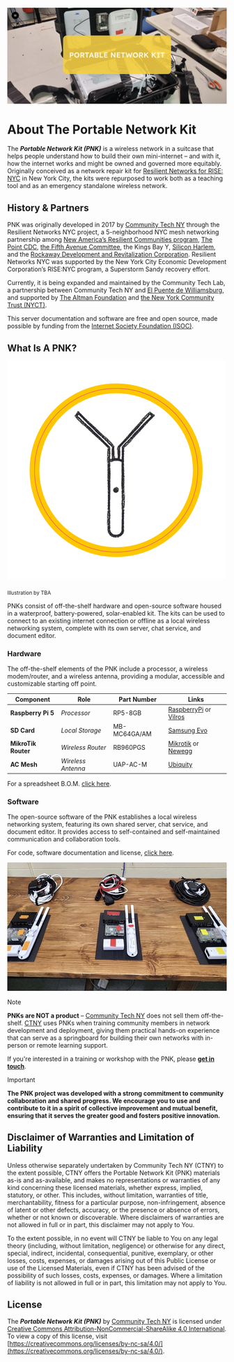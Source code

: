 
![Image of a PNK Kit at the Lab.](assets/pnk-front.png)

# **About The Portable Network Kit**

The ***Portable Network Kit (PNK)*** is a wireless network in a suitcase that helps people understand how to build their own mini-internet – and with it, how the internet works and might be owned and governed more equitably. Originally conceived as a network repair kit for [Resilient Networks for RISE: NYC](https://www.newamerica.org/resilient-communities/flexible-future-ready-networks/rise-nyc/) in New York City, the kits were repurposed to work both as a teaching tool and as an emergency standalone wireless network. 

## **History & Partners**

PNK was originally developed in 2017 by [Community Tech NY](https://www.communitytechny.org/) through the Resilient Networks NYC project, a 5-neighborhood NYC mesh networking partnership among [New America’s Resilient Communities program](https://www.newamerica.org/resilient-communities/), [The Point CDC](https://www.thepoint.org/), [the Fifth Avenue Committee](https://hcr.ny.gov/location/fifth-avenue-committee-inc), the Kings Bay Y, [Silicon Harlem](https://siliconharlem.com/), and the [Rockaway Development and Revitalization Corporation](https://www.rdrc.org/). Resilient Networks NYC was supported by the New York City Economic Development Corporation’s RISE:NYC program, a Superstorm Sandy recovery effort. 

Currently, it is being expanded and maintained by the Community Tech Lab, a partnership between Community Tech NY and [El Puente de Williamsburg](https://www.elpuente.org/), and supported by [The Altman Foundation](https://www.altmanfoundation.org/) and [the New York Community Trust (NYCT)](https://thenytrust.org/).

This server documentation and software are free and open source, made possible by funding from the [Internet Society Foundation (ISOC)](https://www.internetsociety.org/).

## **What Is A PNK?**

![Illustration by XXX.](assets/5d1f40978cbc5c1d0c8801af182b49a9.png)

<sub> Illustration by TBA </sub>

PNKs consist of off-the-shelf hardware and open-source software housed in a waterproof, battery-powered, solar-enabled kit. The kits can be used to connect to an existing internet connection or offline as a local wireless networking system, complete with its own server, chat service, and document editor. 

### **Hardware**
The off-the-shelf elements of the PNK include a processor, a wireless modem/router, and a wireless antenna, providing a modular, accessible and customizable starting off point.


| Component  | Role | Part Number | Links | 
| ------------- | ------------- | ------------- | ------------- |
| **Raspberry Pi 5**  | _Processor_ | RP5-8GB | [RaspberryPi](https://www.raspberrypi.com/products/raspberry-pi-5/) or [Vilros](https://vilros.com/collections/raspberry-pi-5/products/raspberry-pi-5?variant=40082990399582)  | This can be purchased as a kit OR as individual components |
| **SD Card**  | _Local Storage_| MB-MC64GA/AM  | [Samsung Evo](https://www.samsung.com/us/computing/memory-storage/memory-cards/evo-plus-microsdxc-memory-card-64gb-mb-mc64ha-am/)  |
| **MikroTik Router**  | _Wireless Router_ | RB960PGS  | [Mikrotik](https://mikrotik.com/product/RB960PGS) or [Newegg](https://www.newegg.com/p/0XK-000J-00040)  |  
| **AC Mesh**  | _Wireless Antenna_ | UAP-AC-M  | [Ubiquity](https://store.ui.com/us/en/collections/unifi-wifi-outdoor-long-range/products/uap-ac-mesh) | 


For a spreadsheet B.O.M. [click here](https://docs.google.com/spreadsheets/d/1eakXmEV1p509UbTNdT2-7seFS0PiE2jJiWioWvAZDfM/edit?gid=0#gid=0). 

### **Software**
The open-source software of the PNK establishes a local wireless networking system, featuring its own shared server, chat service, and document editor. It provides access to self-contained and self-maintained communication and collaboration tools.

For code, software documentation and license, [click here](https://docs.google.com/spreadsheets/d/1eakXmEV1p509UbTNdT2-7seFS0PiE2jJiWioWvAZDfM/edit?gid=0#gid=0). 

![Photos of PNK for education.](assets/2465b59d3d3fa0a47454f6755971c1c3.jpeg)

> [!NOTE]
> **PNKs are NOT a product** – [Community Tech NY](https://www.communitytechny.org/) does not sell them off-the-shelf. [CTNY](https://www.communitytechny.org/) uses PNKs when training community members in network development and deployment, giving them practical hands-on experience that can serve as a springboard for building their own networks with in-person or remote learning support.

If you're interested in a training or workshop with the PNK, please **[get in touch](https://docs.google.com/forms/d/e/1FAIpQLSeaSGgodyQXhLplaR_w3bcliHZtsk8GAK5E5mqxCkI6_oVRzw/viewform?usp=sf_link)**.

> [!IMPORTANT]
> **The PNK project was developed with a strong commitment to community collaboration and shared progress. We encourage you to use and contribute to it in a spirit of collective improvement and mutual benefit, ensuring that it serves the greater good and fosters positive innovation.**


## **Disclaimer of Warranties and Limitation of Liability**

Unless otherwise separately undertaken by Community Tech NY (CTNY) to the extent possible, CTNY offers the Portable Network Kit (PNK) materials as-is and as-available, and makes no representations or warranties of any kind concerning these licensed materials, whether express, implied, statutory, or other. This includes, without limitation, warranties of title, merchantability, fitness for a particular purpose, non-infringement, absence of latent or other defects, accuracy, or the presence or absence of errors, whether or not known or discoverable. Where disclaimers of warranties are not allowed in full or in part, this disclaimer may not apply to You.

To the extent possible, in no event will CTNY be liable to You on any legal theory (including, without limitation, negligence) or otherwise for any direct, special, indirect, incidental, consequential, punitive, exemplary, or other losses, costs, expenses, or damages arising out of this Public License or use of the Licensed Materials, even if CTNY has been advised of the possibility of such losses, costs, expenses, or damages. Where a limitation of liability is not allowed in full or in part, this limitation may not apply to You.

## **License**

The ***Portable Network Kit (PNK)*** by [Community Tech NY](https://www.communitytechny.org/) is licensed under [Creative Commons Attribution-NonCommercial-ShareAlike 4.0 International](https://creativecommons.org/licenses/by-nc-sa/4.0/). To view a copy of this license, visit [https://creativecommons.org/licenses/by-nc-sa/4.0/](https://creativecommons.org/licenses/by-nc-sa/4.0/).



